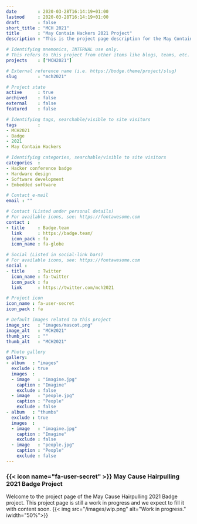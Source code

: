 ```yaml
---
date        : 2020-03-28T16:14:19+01:00
lastmod     : 2020-03-28T16:14:19+01:00
draft       : false
short_title : "MCH 2021"
title       : "May Contain Hackers 2021 Project"
description : "This is the project page description for the May Contain Hackers 2021 Project"

# Identifying mnemonics, INTERNAL use only.
# This refers to this project from other items like blogs, teams, etc.
projects    : ["MCH2021"]

# External reference name (i.e. https://bodge.theme/project/slug)
slug        : "mch2021"

# Project state
active      : true
archived    : false
external    : false
featured    : false

# Identifying tags, searchable/visible to site visitors
tags        :
- MCH2021
- Badge
- 2021
- May Contain Hackers

# Identifying categories, searchable/visible to site visitors
categories  :
- Hacker conference badge
- Hardware design
- Software development
- Embedded software

# Contact e-mail
email : ""

# Contact (Listed under personal details)
# For available icons, see: https://fontawesome.com
contact :
- title     : Badge.team
  link      : https://badge.team/
  icon_pack : fa
  icon_name : fa-globe

# Social (Listed in social-link bars)
# For available icons, see: https://fontawesome.com
social :
- title     : Twitter
  icon_name : fa-twitter
  icon_pack : fa
  link      : https://twitter.com/mch2021

# Project icon
icon_name : fa-user-secret
icon_pack : fa

# Default images related to this project
image_src   : "images/mascot.png"
image_alt   : "MCH2021"
thumb_src   : ""
thumb_alt   : "MCH2021"

# Photo gallery
gallery:
- album   : "images"
  exclude : true
  images  :
  - image   : "imagine.jpg"
    caption : "Imagine"
    exclude : false
  - image   : "people.jpg"
    caption : "People"
    exclude : false
- album   : "thumbs"
  exclude : true
  images  :
  - image   : "imagine.jpg"
    caption : "Imagine"
    exclude : false
  - image   : "people.jpg"
    caption : "People"
    exclude : false
---
```


### {{< icon name="fa-user-secret" >}} May Cause Hairpulling 2021 Badge Project

Welcome to the project page of the May Cause Hairpulling 2021 Badge project. This project page is still a work in progress and we expect to fill it with content soon.
{{< img src="/images/wip.png" alt="Work in progress." iwidth="50%">}}
